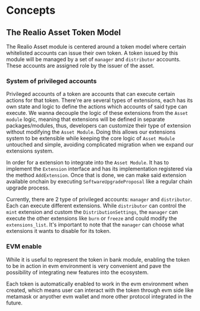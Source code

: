 <!--
order: 1
-->

# Concepts

## The Realio Asset Token Model

The Realio Asset module is centered around a token model where certain whitelisted accounts can issue their own token. A token issued by this module will be managed by a set of `manager` and `distributor` accounts. These accounts are assigned role by the issuer of the asset.

### System of privileged accounts

Privileged accounts of a token are accounts that can execute certain actions for that token. There're are several types of extensions, each has its own state and logic to define the actions which accounts of said type can execute. We wanna decouple the logic of these extensions from the `Asset module` logic, meaning that extensions will be defined in separate packages/modules, thus, developers can customize their type of extension without modifying the `Asset Module`. Doing this allows our extensions system to be extensible while keeping the core logic of `Asset Module` untouched and simple, avoiding complicated migration when we expand our extensions system.

In order for a extension to integrate into the `Asset Module`. It has to implement the `Extension` interface and has its implementation registered via the method `AddExtension`. Once that is done, we can make said extension available onchain by executing `SoftwareUpgradeProposal` like a regular chain upgrade process.

Currently, there are 2 type of privileged accounts: `manager` and `distributor`. Each can execute different extensions. While `distributor` can control the `mint` extension and custom the `DistributionSettings`, the `manager` can execute the other extensions like `burn` or `freeze` and could modify the  `extensions_list`. It's important to note that the `manager` can choose what extensions it wants to disable for its token.

### EVM enable

While it is useful to represent the token in bank module, enabling the token to be in action in evm environment is very convenient and pave the possibility of integrating new features into the ecosystem.

Each token is automatically enabled to work in the evm environment when created, which means user can interact with the token through evm side like metamask or anyother evm wallet and more other protocol integrated in the future.
